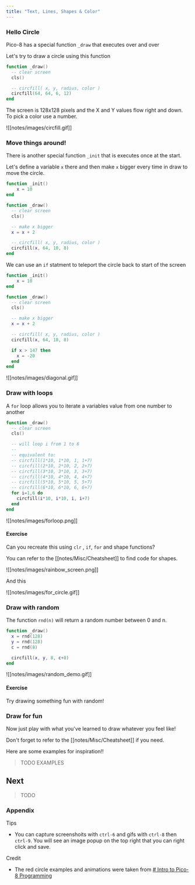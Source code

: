 ```yaml
---
title: "Text, Lines, Shapes & Color"
---
```


### Hello Circle

Pico-8 has a special function `_draw` that executes over and over

Let's try to draw a circle using this function

```lua
function _draw()
  -- clear screen
  cls()

  -- circfill( x, y, radius, color )
  circfill(64, 64, 6, 12)
end
```

The screen is 128x128 pixels and the X and Y values flow right and down. To pick a color use a number.

![[notes/images/circfill.gif]]


### Move things around!

There is another special function `_init` that is executes once at the start.

Let's define a variable `x` there and then make `x` bigger every time in draw to move the circle.

```lua
function _init()
	x = 10
end

function _draw()
  -- clear screen
  cls()

  -- make x bigger
  x = x + 2

  -- circfill( x, y, radius, color )
  circfill(x, 64, 10, 8)
end
```

We can use an `if` statment to teleport the circle back to start of the screen

```lua
function _init()
	x = 10
end

function _draw()
  -- clear screen
  cls()

  -- make x bigger
  x = x + 2

  -- circfill( x, y, radius, color )
  circfill(x, 64, 10, 8)

  if x > 147 then
    x = -20
  end
end
```

![[notes/images/diagonal.gif]]

### Draw with loops

A `for` loop allows you to iterate a variables value from one number to another

```lua
function _draw()
  -- clear screen
  cls()

  -- will loop i from 1 to 6
  --
  -- equivalent to:
  -- circfill(1*10, 1*10, 1, 1+7)
  -- circfill(2*10, 2*10, 2, 2+7)
  -- circfill(3*10, 3*10, 3, 3+7)
  -- circfill(4*10, 4*10, 4, 4+7)
  -- circfill(5*10, 5*10, 5, 5+7)
  -- circfill(6*10, 6*10, 6, 6+7)
  for i=1,6 do
    circfill(i*10, i*10, i, i+7)
  end
end
```

![[notes/images/forloop.png]]

#### Exercise

Can you recreate this using `clr` , `if`, `for` and shape functions?

You can refer to the [[notes/Misc/Cheatsheet]] to find code for shapes.

![[notes/images/rainbow_screen.png]]

And this

![[notes/images/for_circle.gif]]

### Draw with random

The function `rnd(n)` will return a random number between 0 and n.

```lua
function _draw()
  x = rnd(128)
  y = rnd(128)
  c = rnd(8)

  circfill(x, y, 8, c+8)
end
```

![[notes/images/random_demo.gif]]

#### Exercise

Try drawing something fun with random!

### Draw for fun

Now just play with what you've learned to draw whatever you feel like!

Don't forget to refer to the [[notes/Misc/Cheatsheet]] if you need.

Here are some examples for inspiration!!

> TODO EXAMPLES

## Next

> TODO

### Appendix

Tips
- You can capture screenshoits with `ctrl-6` and gifs with `ctrl-8` then `ctrl-9`. You will see an image popup on the top right that you can right click and save.

Credit
- The red circle examples and animations were taken from [# Intro to Pico-8 Programming](https://demoman.net/?a=intro-to-lua)